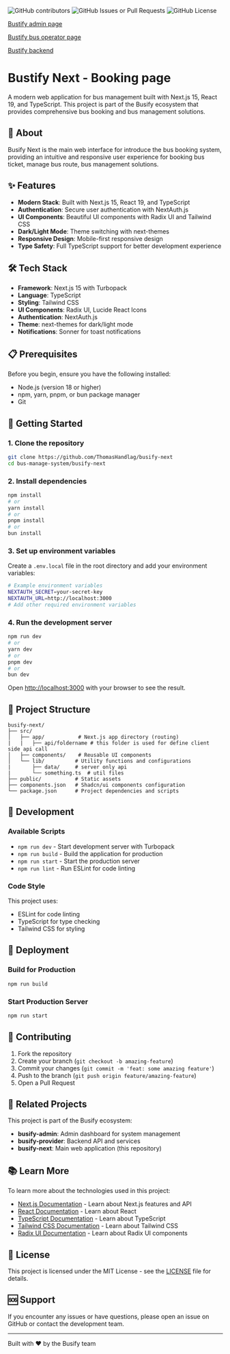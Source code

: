 ![GitHub contributors](https://img.shields.io/github/contributors/ThomasHandlag/busify-next)
![GitHub Issues or Pull Requests](https://img.shields.io/github/issues/ThomasHandlag/busify-next)
![GitHub License](https://img.shields.io/github/license/ThomasHandlag/busify-next)

[Bustify admin page](https://github.com/ThomasHandlag/busify-admin)

[Bustify bus operator page](https://github.com/ThomasHandlag/busify-provider)

[Bustify backend](https://github.com/ThomasHandlag/busify-be)

# Bustify Next - Booking page

A modern web application for bus management built with Next.js 15, React 19, and TypeScript. This project is part of the Busify ecosystem that provides comprehensive bus booking and bus management solutions.

## 🚌 About

Busify Next is the main web interface for introduce the bus booking system, providing an intuitive and responsive user experience for booking bus ticket, manage bus route, bus management solutions.

## ✨ Features

- **Modern Stack**: Built with Next.js 15, React 19, and TypeScript
- **Authentication**: Secure user authentication with NextAuth.js
- **UI Components**: Beautiful UI components with Radix UI and Tailwind CSS
- **Dark/Light Mode**: Theme switching with next-themes
- **Responsive Design**: Mobile-first responsive design
- **Type Safety**: Full TypeScript support for better development experience

## 🛠️ Tech Stack

- **Framework**: Next.js 15 with Turbopack
- **Language**: TypeScript
- **Styling**: Tailwind CSS
- **UI Components**: Radix UI, Lucide React Icons
- **Authentication**: NextAuth.js
- **Theme**: next-themes for dark/light mode
- **Notifications**: Sonner for toast notifications

## 📋 Prerequisites

Before you begin, ensure you have the following installed:
- Node.js (version 18 or higher)
- npm, yarn, pnpm, or bun package manager
- Git

## 🚀 Getting Started

### 1. Clone the repository

```bash
git clone https://github.com/ThomasHandlag/busify-next
cd bus-manage-system/busify-next
```

### 2. Install dependencies

```bash
npm install
# or
yarn install
# or
pnpm install
# or
bun install
```

### 3. Set up environment variables

Create a `.env.local` file in the root directory and add your environment variables:

```bash
# Example environment variables
NEXTAUTH_SECRET=your-secret-key
NEXTAUTH_URL=http://localhost:3000
# Add other required environment variables
```

### 4. Run the development server

```bash
npm run dev
# or
yarn dev
# or
pnpm dev
# or
bun dev
```

Open [http://localhost:3000](http://localhost:3000) with your browser to see the result.

## 📁 Project Structure

```
busify-next/
├── src/
│   ├── app/           # Next.js app directory (routing)
|   |   ├── api/foldername # this folder is used for define client side api call
│   ├── components/    # Reusable UI components
│   └── lib/          # Utility functions and configurations
|       ├── data/     # server only api
|       └── something.ts  # util files
├── public/           # Static assets
├── components.json   # Shadcn/ui components configuration
└── package.json      # Project dependencies and scripts
```

## 🎨 Development

### Available Scripts

- `npm run dev` - Start development server with Turbopack
- `npm run build` - Build the application for production
- `npm run start` - Start the production server
- `npm run lint` - Run ESLint for code linting

### Code Style

This project uses:
- ESLint for code linting
- TypeScript for type checking
- Tailwind CSS for styling

## 🚀 Deployment

### Build for Production

```bash
npm run build
```

### Start Production Server

```bash
npm run start
```

## 🤝 Contributing

1. Fork the repository
2. Create your branch (`git checkout -b amazing-feature`)
3. Commit your changes (`git commit -m 'feat: some amazing feature'`)
4. Push to the branch (`git push origin feature/amazing-feature`)
5. Open a Pull Request

## 📖 Related Projects

This project is part of the Busify ecosystem:
- **busify-admin**: Admin dashboard for system management
- **busify-provider**: Backend API and services
- **busify-next**: Main web application (this repository)

## 📚 Learn More

To learn more about the technologies used in this project:

- [Next.js Documentation](https://nextjs.org/docs) - Learn about Next.js features and API
- [React Documentation](https://react.dev) - Learn about React
- [TypeScript Documentation](https://www.typescriptlang.org/docs/) - Learn about TypeScript
- [Tailwind CSS Documentation](https://tailwindcss.com/docs) - Learn about Tailwind CSS
- [Radix UI Documentation](https://www.radix-ui.com/docs) - Learn about Radix UI components

## 📄 License

This project is licensed under the MIT License - see the [LICENSE](LICENSE) file for details.

## 🆘 Support

If you encounter any issues or have questions, please open an issue on GitHub or contact the development team.

---

Built with ❤️ by the Busify team

